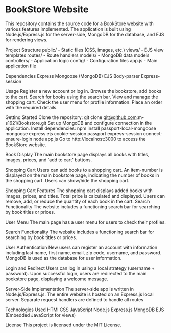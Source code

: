 # BookStore Website 

This repository contains the source code for a BookStore website with various features implemented. The application is built using Node.js/Express.js for the server-side, MongoDB for the database, and EJS for rendering views.

Project Structure
public/ - Static files (CSS, images, etc.)
views/ - EJS view templates
routes/ - Route handlers
models/ - MongoDB data models
controllers/ - Application logic
config/ - Configuration files
app.js - Main application file

Dependencies
Express
Mongoose (MongoDB)
EJS
Body-parser
Express-session

Usage
Register a new account or log in.
Browse the bookstore, add books to the cart.
Search for books using the search bar.
View and manage the shopping cart.
Check the user menu for profile information.
Place an order with the required details.

Getting Started
Clone the repository: git clone git@github.com:m-s1621/Bookstore.git
Set up MongoDB and configure connection in the application.
Install dependencies: 
npm install passport-local-mongoose mongoose express ejs cookie-session passport express-session connect-ensure-login
node app.js
Go to http://localhost:3000 to access the BookStore website.

Book Display 
The main bookstore page displays all books with titles, images, prices, and 'add to cart' buttons.

Shopping Cart 
Users can add books to a shopping cart.
An item-number is displayed on the main bookstore page, indicating the number of books in the shopping cart. 
Users can show/hide the shopping cart.

Shopping Cart Features 
The shopping cart displays added books with images, prices, and titles.
Total price is calculated and displayed.
Users can remove, add, or reduce the quantity of each book in the cart.
Search Functionality 
The website includes a functioning search bar for searching by book titles or prices.

User Menu 
The main page has a user menu for users to check their profiles.

Search Functionality 
The website includes a functioning search bar for searching by book titles or prices.

User Authentication 
New users can register an account with information including last name, first name, email, zip code, username, and password.
MongoDB is used as the database for user information.

Login and Redirect 
Users can log in using a local strategy (username + password).
Upon successful login, users are redirected to the main bookstore page, displaying a welcome message.

Server-Side Implementation 
The server-side app is written in Node.js/Express.js.
The entire website is hosted on an Express.js local server.
Separate request handlers are defined to handle all routes

Technologies Used
HTMl
CSS
JavaScript
Node.js
Express.js
MongoDB
EJS (Embedded JavaScript for views)

License
This project is licensed under the MIT License.

